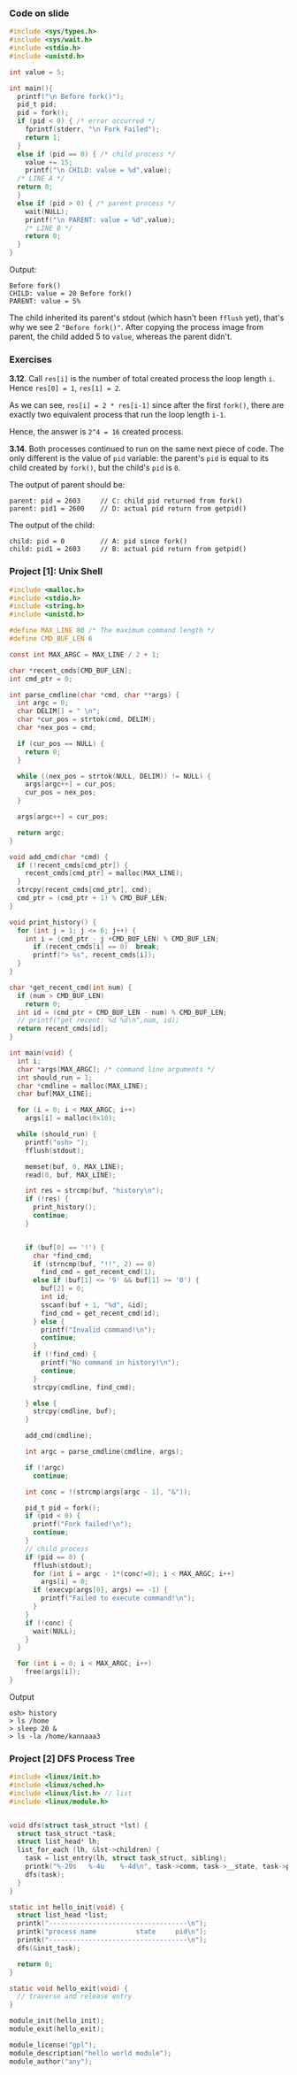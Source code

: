 ### Code on slide
```c
#include <sys/types.h>
#include <sys/wait.h>
#include <stdio.h>
#include <unistd.h>

int value = 5;

int main(){
  printf("\n Before fork()");
  pid_t pid;
  pid = fork();
  if (pid < 0) { /* error occurred */
    fprintf(stderr, "\n Fork Failed");
    return 1;
  }
  else if (pid == 0) { /* child process */
    value += 15;
    printf("\n CHILD: value = %d",value);
  /* LINE A */
  return 0;
  }
  else if (pid > 0) { /* parent process */
    wait(NULL);
    printf("\n PARENT: value = %d",value);
    /* LINE B */
    return 0;
  }
}
```

Output:
```
Before fork()
CHILD: value = 20 Before fork()
PARENT: value = 5%                                                                                                                                                                                                                  

```


The child inherited its parent's stdout (which hasn't been `fflush` yet), that's why we see 2 `"Before fork()"`.
After copying the process image from parent, the child added 5 to `value`, whereas the parent didn't.



### Exercises

**3.12**. Call `res[i]` is the number of total created process the loop length `i`. Hence `res[0] = 1`, `res[1] = 2`.

As we can see, `res[i] = 2 * res[i-1]` since after the first `fork()`, there are exactly two equivalent process that run the loop length `i-1`.

Hence, the answer is `2^4 = 16` created process.

**3.14**. Both processes continued to run on the same next piece of code. The only different is the value of `pid` variable: the parent's `pid` is equal to its child created by `fork()`, but the child's `pid` is `0`. 

The output of parent should be:
```
parent: pid = 2603     // C: child pid returned from fork()
parent: pid1 = 2600    // D: actual pid return from getpid()
```
The output of the child:
```
child: pid = 0         // A: pid since fork()
child: pid1 = 2603     // B: actual pid return from getpid()
```

### Project [1]: Unix Shell
```c
#include <malloc.h>
#include <stdio.h>
#include <string.h>
#include <unistd.h>

#define MAX_LINE 80 /* The maximum command length */
#define CMD_BUF_LEN 6

const int MAX_ARGC = MAX_LINE / 2 + 1;

char *recent_cmds[CMD_BUF_LEN];
int cmd_ptr = 0;

int parse_cmdline(char *cmd, char **args) {
  int argc = 0;
  char DELIM[] = " \n";
  char *cur_pos = strtok(cmd, DELIM);
  char *nex_pos = cmd;

  if (cur_pos == NULL) {
    return 0;
  }

  while ((nex_pos = strtok(NULL, DELIM)) != NULL) {
    args[argc++] = cur_pos;
    cur_pos = nex_pos;
  }

  args[argc++] = cur_pos;

  return argc;
}

void add_cmd(char *cmd) {
  if (!recent_cmds[cmd_ptr]) {
    recent_cmds[cmd_ptr] = malloc(MAX_LINE);
  }
  strcpy(recent_cmds[cmd_ptr], cmd);
  cmd_ptr = (cmd_ptr + 1) % CMD_BUF_LEN;
}

void print_history() {
  for (int j = 1; j <= 6; j++) {
    int i = (cmd_ptr - j +CMD_BUF_LEN) % CMD_BUF_LEN;
      if (recent_cmds[i] == 0)  break;
      printf("> %s", recent_cmds[i]);
  }
}

char *get_recent_cmd(int num) {
  if (num > CMD_BUF_LEN)
    return 0;
  int id = (cmd_ptr + CMD_BUF_LEN - num) % CMD_BUF_LEN;
  // printf("get recent: %d %d\n",num, id);
  return recent_cmds[id];
}

int main(void) {
  int i;
  char *args[MAX_ARGC]; /* command line arguments */
  int should_run = 1;
  char *cmdline = malloc(MAX_LINE);
  char buf[MAX_LINE];

  for (i = 0; i < MAX_ARGC; i++)
    args[i] = malloc(0x10);

  while (should_run) {
    printf("osh> ");
    fflush(stdout);

    memset(buf, 0, MAX_LINE);
    read(0, buf, MAX_LINE);

    int res = strcmp(buf, "history\n");
    if (!res) {
      print_history();
      continue;
    }


    if (buf[0] == '!') {
      char *find_cmd;
      if (strncmp(buf, "!!", 2) == 0)
        find_cmd = get_recent_cmd(1);
      else if (buf[1] <= '9' && buf[1] >= '0') {
        buf[2] = 0;
        int id;
        sscanf(buf + 1, "%d", &id);
        find_cmd = get_recent_cmd(id);
      } else {
        printf("Invalid command!\n");
        continue;
      }
      if (!find_cmd) {
        printf("No command in history!\n");
        continue;
      }
      strcpy(cmdline, find_cmd);

    } else {
      strcpy(cmdline, buf);
    }

    add_cmd(cmdline);

    int argc = parse_cmdline(cmdline, args);

    if (!argc)
      continue;

    int conc = !(strcmp(args[argc - 1], "&"));

    pid_t pid = fork();
    if (pid < 0) {
      printf("Fork failed!\n");
      continue;
    }
    // child process
    if (pid == 0) {
      fflush(stdout);
      for (int i = argc - 1*(conc!=0); i < MAX_ARGC; i++)
        args[i] = 0;
      if (execvp(args[0], args) == -1) {
        printf("Failed to execute command!\n");
      }
    }
    if (!conc) {
      wait(NULL);
    }
  }

  for (int i = 0; i < MAX_ARGC; i++)
    free(args[i]);
}

```

Output

```
osh> history
> ls /home
> sleep 20 &
> ls -la /home/kannaaa3

```

### Project [2] DFS Process Tree

```c
#include <linux/init.h>
#include <linux/sched.h>
#include <linux/list.h> // list
#include <linux/module.h>


void dfs(struct task_struct *lst) {
  struct task_struct *task;
  struct list_head* lh;
  list_for_each (lh, &lst->children) {
    task = list_entry(lh, struct task_struct, sibling);
    printk("%-20s   %-4u    %-4d\n", task->comm, task->__state, task->pid);
    dfs(task);
  }
}

static int hello_init(void) {
  struct list_head *list;
  printk("-----------------------------------\n");
  printk("process name          state     pid\n");
  printk("-----------------------------------\n");
  dfs(&init_task);

  return 0;
}

static void hello_exit(void) {
  // traverse and release entry
}

module_init(hello_init);
module_exit(hello_exit);

module_license("gpl");
module_description("hello world module");
module_author("any");

```


